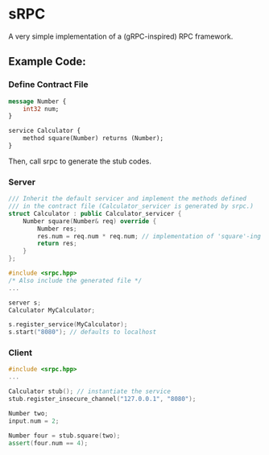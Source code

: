 # sRPC
A very simple implementation of a (gRPC-inspired) RPC framework.

## Example Code:  
  
### Define Contract File 
```proto
message Number {
    int32 num;
}

service Calculator {
    method square(Number) returns (Number);
}
```
Then, call srpc to generate the stub codes.
### Server
```cpp
/// Inherit the default servicer and implement the methods defined
/// in the contract file (Calculator_servicer is generated by srpc.)
struct Calculator : public Calculator_servicer { 
    Number square(Number& req) override {
        Number res;
        res.num = req.num * req.num; // implementation of 'square'-ing a Number 
        return res;
    }
};
```

```cpp
#include <srpc.hpp>
/* Also include the generated file */
...

server s;
Calculator MyCalculator;

s.register_service(MyCalculator);
s.start("8080"); // defaults to localhost
```

### Client
```cpp
#include <srpc.hpp>
...

Calculator stub(); // instantiate the service
stub.register_insecure_channel("127.0.0.1", "8080");

Number two;
input.num = 2;

Number four = stub.square(two);
assert(four.num == 4);
```
